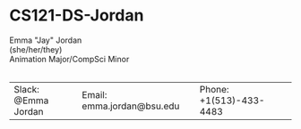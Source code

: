 # CS121-DS-Jordan
<table>
Emma "Jay" Jordan
<br>
(she/her/they)
<br>
Animation Major/CompSci Minor
<br></br>
<td>Slack: @Emma Jordan</td>
<td>Email: emma.jordan@bsu.edu</td>
<td>Phone: +1(513)-433-4483</td>
</table>
